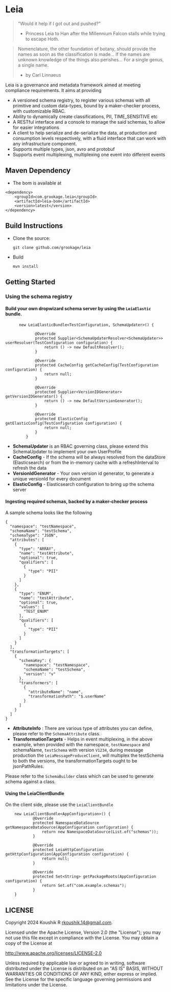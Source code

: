# Leia

> "Would it help if I got out and pushed?"
> - Princess Leia to Han after the Millennium Falcon stalls while trying to escape Hoth.

> Nomenclature, the other foundation of botany, should provide the names as soon as the classification is made… If the
> names are unknown knowledge of the things also perishes… For a single genus, a single name.
> - by Carl Linnaeus

Leia is a governance and metadata framework aimed at meeting compliance requirements. It aims at providing

- A versioned schema registry, to register various schemas with all primitive and custom data-types, bound by a
  maker-checker process, with customizable RBAC.
- Ability to dynamically create classifications, PII, TIME_SENSITIVE etc
- A RESTful interface and a console to manage the said schemas, to allow for easier integrations
- A client to help serialize and de-serialize the data, at production and consumption levels respectively, with a fluid
  interface that can work with any infrastructure component.
- Supports multiple types, json, avro and protobuf
- Supports event multiplexing, multiplexing one event into different events

## Maven Dependency

- The bom is available at

```
<dependency>
    <groupId>com.grookage.leia</groupId>
    <artifactId>leia-bom</artifactId>
    <version>latest</version>
</dependency>
```

## Build Instructions

- Clone the source:

      git clone github.com/grookage/leia

- Build

      mvn install

## Getting Started

### Using the schema registry

#### Build your own dropwizard schema server by using the `LeiaElastic` bundle.

```
      new LeiaElasticBundle<TestConfiguration, SchemaUpdater>() {

             @Override
             protected Supplier<SchemaUpdaterResolver<SchemaUpdater>> userResolver(TestConfiguration configuration) {
                 return () -> new DefaultResolver();
             }

             @Override
             protected CacheConfig getCacheConfig(TestConfiguration configuration) {
                 return null;
             }

             @Override
             protected Supplier<VersionIDGenerator> getVersionIDGenerator() {
                 return () -> new DefaultVersionGenerator();
             }

             @Override
             protected ElasticConfig getElasticConfig(TestConfiguration configuration) {
                 return null;
             }
         }

```

- **SchemaUpdater** is an RBAC governing class, please extend this SchemaUpdater to implement your own UserProfile
- **CacheConfig** - If the schema will be always resolved from the dataStore (Elasticsearch) or from the in-memory cache
  with a refreshInterval to refresh the data
- **VersionIdGenerator** - Your own version id generator, to generate a unique versionId for every document
- **ElasticConfig** - Elasticsearch configuration to bring up the schema server

#### Ingesting required schemas, backed by a maker-checker process

A sample schema looks like the following

```
{
  "namespace": "testNamespace",
  "schemaName": "testSchema",
  "schemaType": "JSON",
  "attributes": [
    {
      "type": "ARRAY",
      "name": "testAttribute",
      "optional": true,
      "qualifiers": [
        {
          "type": "PII"
        }
      ]
    },
    {
      "type": "ENUM",
      "name": "testAttribute",
      "optional": true,
      "values": [
        "TEST_ENUM"
      ],
      "qualifiers": [
        {
          "type": "PII"
        }
      ]
    }
  ],
  "transformationTargets": [
    {
      "schemaKey": {
        "namespace": "testNamespace",
        "schemaName": "testSchema",
        "version": "v"
      },
      "transformers": [
        {
          "attributeName": "name",
          "transformationPath": "$.userName"
        }
      ]
    }
  ]
}
```

- **AttributeInfo** : There are various type of attributes you can define, please refer to the `SchemaAttribute` class.
- **TransformationTargets** - Helps in event multiplexing, in the above example, when provided with the
  namespace, `testNamespace` and schemaName, `testSchema` with version `V1234`, during message production
  the `LeiaMessageProduceClient`, will multiplex the testSchema to both the versions, the transformationTargets ought to
  be jsonPathRules.

Please refer to the `SchemaBuilder` class which can be used to generate schema against a class.   

#### Using the LeiaClientBundle

On the client side, please use the `LeiaClientBundle`

```
    new LeiaClientBundle<AppConfiguration>() {
            @Override
            protected NamespaceDataSource getNamespaceDataSource(AppConfiguration configuration) {
                return new NamespaceDataSource(List.of("schemas"));
            }
            
            @Override
            protected LeiaHttpConfiguration getHttpConfiguration(AppConfiguration configuration) {
                return null;
            }

            @Override
            protected Set<String> getPackageRoots(AppConfiguration configuration) {
                return Set.of("com.example.schemas");
            }
    }
```

LICENSE
-------

Copyright 2024 Koushik R <rkoushik.14@gmail.com>.

Licensed under the Apache License, Version 2.0 (the "License");
you may not use this file except in compliance with the License.
You may obtain a copy of the License at

http://www.apache.org/licenses/LICENSE-2.0

Unless required by applicable law or agreed to in writing, software
distributed under the License is distributed on an "AS IS" BASIS,
WITHOUT WARRANTIES OR CONDITIONS OF ANY KIND, either express or implied.
See the License for the specific language governing permissions and
limitations under the License.
